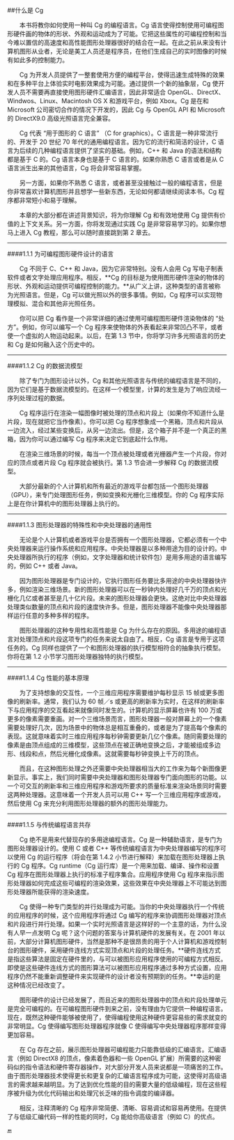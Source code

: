 ##什么是 Cg

&emsp;&emsp;本书将教你如何使用一种叫 Cg 的编程语言。Cg 语言使得控制使用可编程图形硬件画的物体的形状、外观和运动成为了可能。它把这些属性的可编程控制和当今难以置信的高速度和高性能图形处理器很好的结合在一起。在此之前从来没有计算机图形从业者，无论是美工人员还是程序员，在他们生成自己的实时图像的时候有如此多的控制能力。

&emsp;&emsp;Cg 为开发人员提供了一整套使用方便的编程平台，使得迅速生成特殊的效果和在多种平台上体验实时电影效果成为可能。通过提供一个新的抽象层，Cg 使开发人员不需要再直接使用图形硬件汇编语言，因此非常适合 OpenGL、DirectX、Windwos、Linux、Macintosh OS X 和游戏平台，例如 Xbox。Cg 是在和 Microsoft 公司密切合作的情况下开发的，因此 Cg 与 OpenGL API 和 Microsoft 的 DirectX9.0 高级光照语言完全兼容。 

&emsp;&emsp;Cg 代表 “用于图形的 C 语言” （C for graphics）。C 语言是一种非常流行的、开发于 20 世纪 70 年代的通用编程语言。因为它的流行和简洁的设计，C 语言为后续的几种编程语言提供了坚实的基础。例如，C++ 和 Java 的语法和结构都是基于 C 的。Cg 语言本身也是基于 C 语言的。如果你熟悉 C 语言或者是从 C 语言派生出来的其他语言，Cg 将会非常容易掌握。

&emsp;&emsp;另一方面，如果你不熟悉 C 语言，或者甚至没接触过一般的编程语言，但是你非常喜欢计算机图形并且想学一些新东西，无论如何都请继续阅读本书。Cg 程序都非常短小和易于理解。

&emsp;&emsp;本章的大部分都在讲述背景知识，将为你理解 Cg 和有效地使用 Cg 提供有价值的上下文关系。另一方面，你将发现通过实践 Cg 是非常容易学习的。如果你想马上进入 Cg 教程，那么可以随时直接跳到第 2 章去。

---

####1.1.1 为可编程图形硬件设计的语言

&emsp;&emsp;Cg 不同于 C、C++ 和 Java，因为它非常特别。没有人会用 Cg 写电子制表软件或者文字处理应用程序。相反，**Cg 的目标是为使用图形硬件渲染的物体的形状、外观和运动提供可编程控制的能力。**从广义上讲，这种类型的语言被称为光照语言。但是，Cg 可以做光照以外的很多事情。例如，Cg 程序可以实现物理模拟、混合和其他非光照任务。

&emsp;&emsp;你可以把 Cg 看作是一个非常详细的通过使用可编程图形硬件渲染物体的 “处方”。例如，你可以编写一个 Cg 程序来使物体的外表看起来非常凹凸不平，或者使一个虚拟的人物运动起来。以后，在第 1.3 节中，你将学习许多光照语言的历史和 Cg 是如何融入这个历史中的。

---

####1.1.2 Cg 的数据流模型

&emsp;&emsp;除了专门为图形设计以外，Cg 和其他光照语言与传统的编程语言是不同的，因为它们是基于数据流模型的。在这样一个模型里，计算的发生是为了响应流经一序列处理过程的数据。

&emsp;&emsp;Cg 程序运行在渲染一幅图像时被处理的顶点和片段上（如果你不知道什么是片段，现在就把它当作像素）。你可以把 Cg 程序想象成一个黑箱，顶点和片段从一边流入，经过某些变换后，从另一边流出。但是，这个箱子并不是一个真正的黑箱，因为你可以通过编写 Cg 程序来决定它到底起什么作用。

&emsp;&emsp;在渲染三维场景的时候，每当一个顶点被处理或者光栅器产生一个片段，你对应的顶点或者片段 Cg 程序就会被执行。第 1.3 节会进一步解释 Cg 的数据流模型。

&emsp;&emsp;大部分最新的个人计算机和所有最近的游戏平台都包括一个图形处理器（GPU），来专门处理图形任务，例如变换和光栅化三维模型。你的 Cg 程序实际上是在你计算机中的图形处理器上执行的。

---

####1.1.3 图形处理器的特殊性和中央处理器的通用性

&emsp;&emsp;无论是个人计算机或者游戏平台是否拥有一个图形处理器，它都必须有一个中央处理器来运行操作系统和应用程序。中央处理器是以多种用途为目的设计的。中央处理器所执行的程序（例如，文字处理器和统计软件包）是用多用途的语言编写的，例如 C++ 或者 Java。

&emsp;&emsp;因为图形处理器是专门设计的，它执行图形任务要比多用途的中央处理器快许多，例如渲染三维场景。新的图形处理器可以在一秒钟内处理好几千万的顶点和光栅化几亿或者甚至是几十亿片段。未来的图形处理器会更快。这绝对比中央处理器处理类似数量的顶点和片段的速度快许多。但是，图形处理器不能像中央处理器那样运行任意的多种多样的程序。

&emsp;&emsp;图形处理器的这种专用性和高性能是 Cg 为什么存在的原因。多用途的编程语言对处理顶点和片段这项专门的任务来说太自由了。相反，Cg 语言是专用于这项任务的。Cg 同样也提供了一个和图形处理器的执行模型相符合的抽象执行模型。你将在第 1.2 小节学习图形处理器独特的执行模型。

---

####1.1.4 Cg 性能的基本原理

&emsp;&emsp;为了支持想象的交互性，一个三维应用程序需要维护每秒显示 15 帧或更多图像的刷新率。通常，我们认为 60 帧／s 或更高的刷新率为实时，在这样的刷新率下与应用程序的交互看起来就像同时发生的。计算机的显示屏幕也许有 100 万或更多的像素需要重画。对一个三维场景而言，图形处理器一般对屏幕上的一个像素需要处理好几次，因为场景中的物体总是相互重叠的，或者是为了提高每个像素的表现。这就意味着实时三维应用程序每秒钟需要更新几亿个像素。随同需要处理的像素是由顶点组成的三维模型，这些顶点在被正确地变换之后，才能被组成多边形、线段和点，然后光栅化成像素。这就需要每秒钟变换上千万的顶点。

&emsp;&emsp;而且，在这种图形处理之外还需要中央处理器相当大的工作来为每个新图像更新显示。事实上，我们同时需要中央处理器和图形处理器专门面向图形的功能。以一个可交互的刷新率和三维应用程序和游戏所要求的质量标准来渲染场景同时需要这两种处理器。这意味着一个开发人员可以用 C++  写一个三维应用程序或游戏，然后使用 Cg 来充分利用图形处理器的额外的图形处理能力。


---

####1.1.5 与传统编程语言共存

&emsp;&emsp;Cg 绝不是用来代替现存的多用途编程语言。Cg 是一种辅助语言，是专门为图形处理器设计的。使用 C 或者 C++ 等传统编程语言为中央处理器编写的程序可以使用 Cg 的运行程序（将会在第 1.4.2 小节进行解释）来加载在图形处理器上执行的 Cg 程序。Cg runtime（Cg 运行库）是一个用来加载、编译、操作和设置 Cg 程序在图形处理器上执行的标准子程序集合。应用程序使用 Cg 程序来指示图形处理器如何完成这些可编程的渲染效果，这些效果在中央处理器上不可能达到图形处理器所能获得的渲染速度。

&emsp;&emsp;Cg 使得一种专门类型的并行处理成为可能。当你的中央处理器执行一个传统的应用程序的时候，这个应用程序将通过 Cg 编写的程序来协调图形处理器对顶点和片段进行并行处理。如果一个实时光照语言是这样好的一个主意的话，为什么没有人早一点发明 Cg 呢？这个问题的答案与计算机硬件的发展有关。在 2001 年以前，大部分计算机图形硬件，当然是那种不是很昂贵的用于个人计算机和游戏控制台的图形硬件，采用硬件连线方式实现顶点和片段的处理任务。**硬件连线方式是指这些算法是固定在硬件里的，与可以被图形应用程序使用的可编程方式相反。即使是这些硬件连线方式的图形算法可以被图形应用程序通过多种方式设置，应用程序仍然不能重新调整硬件来实现硬件的设计者没有预期到的任务。**幸运的是这种情况已经改变了。


&emsp;&emsp;图形硬件的设计已经发展了，而且近来的图形处理器中的顶点和片段处理单元是完全可编程的。在可编程图形硬件到来之前，没有理由为它提供一种编程语言。现在，既然这种硬件能够被使用了，使得编程使用这种硬件更容易些的需求就变的非常明显。Cg 使得编写图形处理器程序就像 C 使得编写中央处理器程序那样变得更加容易。


&emsp;&emsp;在 Cg 存在之前，展示图形处理器可编程能力只能靠低级的汇编语言。汇编语言（例如 DirectX8 的顶点，像素着色器和一些 OpenGL 扩展）所需要的这种密码似的指令语法和硬件寄存器操作，对大部分开发人员来说都是一项痛苦的工作。由于图形处理器技术使得更长和更复杂的汇编语言程序成为可能，这使得对高级语言的需求越来越明显。为了达到优化性能的目的需要大量的低级编程，现在这些程序被升级为优化代码输出和处理冗长乏味的指令调度的编译器。

&emsp;&emsp;相反，注释清晰的 Cg 程序非常简便、清晰、容易调试和容易再使用。在提供了与低级汇编代码一样的性能的同时，Cg 能给你高级语言（例如 C）的优点。



🔚